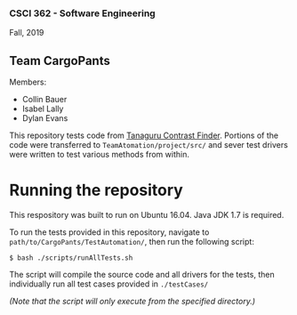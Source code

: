 ### CSCI 362 - Software Engineering

Fall, 2019

## Team CargoPants

Members:
- Collin Bauer
- Isabel Lally
- Dylan Evans


This repository tests code from [Tanaguru Contrast Finder](). Portions of the code were
transferred to `TeamAtomation/project/src/` and sever test drivers were written to test
various methods from within.

# Running the repository

This respository was built to run on Ubuntu 16.04. Java JDK 1.7 is required.

To run the tests provided in this repository, navigate to `path/to/CargoPants/TestAutomation/`,
then run the following script:

```
$ bash ./scripts/runAllTests.sh
```

The script will compile the source code and all drivers for the tests, then individually
run all test cases provided in `./testCases/`

*(Note that the script will only execute from the specified directory.)*


